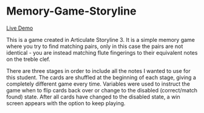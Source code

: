 # Memory-Game-Storyline

<a href="https://itsdani.me/sl/memorygame/story.html">Live Demo</a>

This is a game created in Articulate Storyline 3. It is a simple memory game where you try to find matching pairs, only in this case the pairs are not identical - you are instead matching flute fingerings to their equivalent notes on the treble clef.

There are three stages in order to include all the notes I wanted to use for this student. The cards are shuffled at the beginning of each stage, giving a completely different game every time. Variables were used to instruct the game when to flip cards back over or change to the disabled (correct/match found) state. After all cards have changed to the disabled state, a win screen appears with the option to keep playing.
